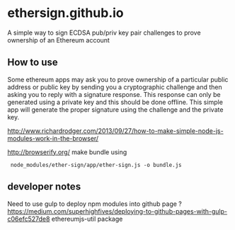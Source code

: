 # ethersign.github.io
A simple way to sign ECDSA pub/priv key pair challenges to prove ownership of an Ethereum account

## How to use


Some ethereum apps may ask you to prove ownership of a particular public address or public key by sending you a cryptographic challenge and then asking you to reply with a signature response.  This response can only be generated using a private key and this should be done offline.  This simple app will generate the proper signature using the challenge and the private key.



http://www.richardrodger.com/2013/09/27/how-to-make-simple-node-js-modules-work-in-the-browser/


http://browserify.org/
make bundle using
```
 node_modules/ether-sign/app/ether-sign.js -o bundle.js
 ```

## developer notes
Need to use gulp to deploy npm modules into github page ?
https://medium.com/superhighfives/deploying-to-github-pages-with-gulp-c06efc527de8
ethereumjs-util package  

